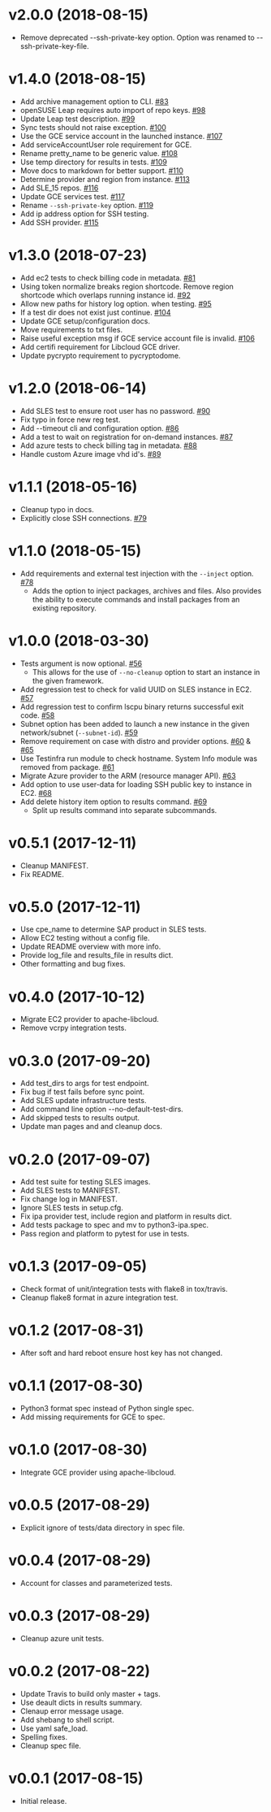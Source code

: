 v2.0.0 (2018-08-15)
===================

- Remove deprecated --ssh-private-key option.
  Option was renamed to --ssh-private-key-file.

v1.4.0 (2018-08-15)
===================

- Add archive management option to CLI.
  [\#83](https://github.com/SUSE/ipa/pull/83)
- openSUSE Leap requires auto import of repo keys.
  [\#98](https://github.com/SUSE/ipa/pull/98)
- Update Leap test description.
  [\#99](https://github.com/SUSE/ipa/pull/99)
- Sync tests should not raise exception.
  [\#100](https://github.com/SUSE/ipa/pull/100)
- Use the GCE service account in the launched instance.
  [\#107](https://github.com/SUSE/ipa/pull/107)
- Add serviceAccountUser role requirement for GCE.
- Rename pretty\_name to be generic value.
  [\#108](https://github.com/SUSE/ipa/pull/108)
- Use temp directory for results in tests.
  [\#109](https://github.com/SUSE/ipa/pull/109)
- Move docs to markdown for better support.
  [\#110](https://github.com/SUSE/ipa/pull/110)
- Determine provider and region from instance.
  [\#113](https://github.com/SUSE/ipa/pull/113)
- Add SLE\_15 repos.
  [\#116](https://github.com/SUSE/ipa/pull/116)
- Update GCE services test.
  [\#117](https://github.com/SUSE/ipa/pull/117)
- Rename `--ssh-private-key` option.
  [\#119](https://github.com/SUSE/ipa/pull/119)
- Add ip address option for SSH testing.
- Add SSH provider.
  [\#115](https://github.com/SUSE/ipa/pull/115)

v1.3.0 (2018-07-23)
===================

- Add ec2 tests to check billing code in metadata.
  [\#81](https://github.com/SUSE/ipa/pull/81)
- Using token normalize breaks region shortcode. Remove region
  shortcode which overlaps running instance id.
  [\#92](https://github.com/SUSE/ipa/pull/92)
- Allow new paths for history log option. when testing.
  [\#95](https://github.com/SUSE/ipa/pull/95)
- If a test dir does not exist just continue.
  [\#104](https://github.com/SUSE/ipa/pull/104)
- Update GCE setup/configuration docs.
- Move requirements to txt files.
- Raise useful exception msg if GCE service account file is invalid.
  [\#106](https://github.com/SUSE/ipa/pull/106)
- Add certifi requirement for Libcloud GCE driver.
- Update pycrypto requirement to pycryptodome.

v1.2.0 (2018-06-14)
===================

- Add SLES test to ensure root user has no password.
  [\#90](https://github.com/SUSE/ipa/pull/90)
- Fix typo in force new reg test.
- Add \--timeout cli and configuration option.
  [\#86](https://github.com/SUSE/ipa/pull/86)
- Add a test to wait on registration for on-demand instances.
  [\#87](https://github.com/SUSE/ipa/pull/87)
- Add azure tests to check billing tag in metadata.
  [\#88](https://github.com/SUSE/ipa/pull/88)
- Handle custom Azure image vhd id's.
  [\#89](https://github.com/SUSE/ipa/pull/89)

v1.1.1 (2018-05-16)
===================

- Cleanup typo in docs.
- Explicitly close SSH connections.
  [\#79](https://github.com/SUSE/ipa/pull/79)

v1.1.0 (2018-05-15)
===================

- Add requirements and external test injection with the `--inject`
  option. [\#78](https://github.com/SUSE/ipa/pull/78)
    - Adds the option to inject packages, archives and files. Also
      provides the ability to execute commands and install packages
      from an existing repository.

v1.0.0 (2018-03-30)
===================

- Tests argument is now optional.
  [\#56](https://github.com/SUSE/ipa/pull/56)
    - This allows for the use of `--no-cleanup` option to start an
      instance in the given framework.
- Add regression test to check for valid UUID on SLES instance in EC2.
  [\#57](https://github.com/SUSE/ipa/pull/57)
- Add regression test to confirm lscpu binary returns successful exit
  code. [\#58](https://github.com/SUSE/ipa/pull/58)
- Subnet option has been added to launch a new instance in the given
  network/subnet (`--subnet-id`).
  [\#59](https://github.com/SUSE/ipa/pull/59)
- Remove requirement on case with distro and provider options.
  [\#60](https://github.com/SUSE/ipa/pull/60) &
  [\#65](https://github.com/SUSE/ipa/pull/65)
- Use Testinfra run module to check hostname. System Info module was
  removed from package. [\#61](https://github.com/SUSE/ipa/pull/61)
- Migrate Azure provider to the ARM (resource manager API).
  [\#63](https://github.com/SUSE/ipa/pull/63)
- Add option to use user-data for loading SSH public key to instance
  in EC2. [\#68](https://github.com/SUSE/ipa/pull/68)
- Add delete history item option to results command.
  [\#69](https://github.com/SUSE/ipa/pull/69)
    - Split up results command into separate subcommands.

v0.5.1 (2017-12-11)
===================

- Cleanup MANIFEST.
- Fix README.

v0.5.0 (2017-12-11)
===================

- Use cpe\_name to determine SAP product in SLES tests.
- Allow EC2 testing without a config file.
- Update README overview with more info.
- Provide log\_file and results\_file in results dict.
- Other formatting and bug fixes.

v0.4.0 (2017-10-12)
===================

- Migrate EC2 provider to apache-libcloud.
- Remove vcrpy integration tests.

v0.3.0 (2017-09-20)
===================

- Add test\_dirs to args for test endpoint.
- Fix bug if test fails before sync point.
- Add SLES update infrastructure tests.
- Add command line option \--no-default-test-dirs.
- Add skipped tests to results output.
- Update man pages and and cleanup docs.

v0.2.0 (2017-09-07)
===================

- Add test suite for testing SLES images.
- Add SLES tests to MANIFEST.
- Fix change log in MANIFEST.
- Ignore SLES tests in setup.cfg.
- Fix ipa provider test, include region and platform in results dict.
- Add tests package to spec and mv to python3-ipa.spec.
- Pass region and platform to pytest for use in tests.

v0.1.3 (2017-09-05)
===================

- Check format of unit/integration tests with flake8 in tox/travis.
- Cleanup flake8 format in azure integration test.

v0.1.2 (2017-08-31)
===================

- After soft and hard reboot ensure host key has not changed.

v0.1.1 (2017-08-30)
===================

- Python3 format spec instead of Python single spec.
- Add missing requirements for GCE to spec.

v0.1.0 (2017-08-30)
===================

- Integrate GCE provider using apache-libcloud.

v0.0.5 (2017-08-29)
===================

- Explicit ignore of tests/data directory in spec file.

v0.0.4 (2017-08-29)
===================

- Account for classes and parameterized tests.

v0.0.3 (2017-08-29)
===================

- Cleanup azure unit tests.

v0.0.2 (2017-08-22)
===================

- Update Travis to build only master + tags.
- Use deault dicts in results summary.
- Clenaup error message usage.
- Add shebang to shell script.
- Use yaml safe\_load.
- Spelling fixes.
- Cleanup spec file.

v0.0.1 (2017-08-15)
===================

- Initial release.
